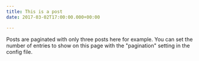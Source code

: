 ```yaml
---
title: This is a post
date: 2017-03-02T17:00:00.000+00:00

---
```

Posts are paginated with only three posts here for example. You can set the number of entries to show on this page with the "pagination" setting in the config file.